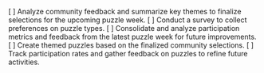 [ ] Analyze community feedback and summarize key themes to finalize selections for the upcoming puzzle week.
[ ] Conduct a survey to collect preferences on puzzle types.
[ ] Consolidate and analyze participation metrics and feedback from the latest puzzle week for future improvements.
[ ] Create themed puzzles based on the finalized community selections.
[ ] Track participation rates and gather feedback on puzzles to refine future activities.